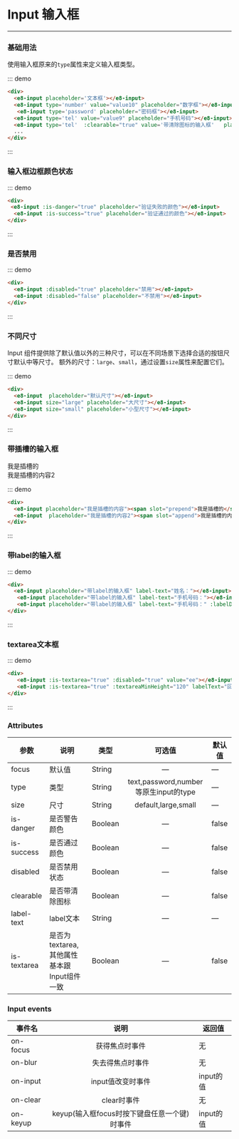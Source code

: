 # Input 输入框
----
### 基础用法
使用输入框原来的`type`属性来定义输入框类型。

<script>
  //验证例子组件的可用性
// import Input from '../../packages/input';  全局注册了这么没有必要单独再引入注册一次了
export default {
  data() {
    return {};
  },
  methods: {
    inputHnaderrr(e) {
      console.log("sddd", e.target.value)
    },
    onClearVlaue(e) {
       console.log("清除了")
    }
  },
  components: {
    // Input
  }
};
</script>

<div class="demo-block">
  <div>
    <e8-input placeholder='文本框' :clearable="true" @on-input="inputHnaderrr" ></e8-input>
  </div>
  <div class="m-10">
  <e8-row  type="flex" justify="space-between">
      <e8-col ><e8-input type='number' placeholder="数字框"></e8-input></e8-col>
      <e8-col ><e8-input type='password' placeholder="密码框"></e8-input></e8-col>
      <e8-input type='tel' placeholder="手机号码"></e8-input>
  </e8-row>
      
  </div>
   <div class="m-10">
      <e8-input type='tel'  :clearable="true" value='带清除图标的输入框' placeholder="带清除图标的输入框" @on-clear="onClearVlaue" ></e8-input>
      <e8-input type='tel'  :clearable="true" value='带清除图标的输入框' placeholder="带清除图标的输入框" @on-clear="onClearVlaue" ></e8-input>
  </div>
 
</div>

::: demo
```html
<div>
  <e8-input placeholder='文本框'></e8-input>
  <e8-input type='number' value="value10" placeholder="数字框"></e8-input>
   <e8-input type='password' placeholder="密码框"></e8-input>
  <e8-input type='tel' value="value9" placeholder="手机号码"></e8-input>
  <e8-input type='tel'  :clearable="true" value='带清除图标的输入框'   placeholder="带清除图标的输入框"></e8-input>
  ...
</div>
```
:::

### 输入框边框颜色状态
<div class="demo-block">
  <e8-input :is-danger="true" placeholder="验证失败的颜色"></e8-input>
   <div class="m-10">
    <e8-input :is-success="true" placeholder="验证通过的颜色"></e8-input>
  </div>
</div>

::: demo
```html
<div>
 <e8-input :is-danger="true" placeholder="验证失败的颜色"></e8-input>
  <e8-input :is-success="true" placeholder="验证通过的颜色"></e8-input>
</div>
```
:::

### 是否禁用
<div class="demo-block">
  <e8-input :disabled="true" placeholder="禁用"></e8-input>
   <div class="m-10">
    <e8-input :disabled="false" placeholder="不禁用"></e8-input>
  </div>
  
</div>

::: demo
```html
<div>
  <e8-input :disabled="true" placeholder="禁用"></e8-input>
  <e8-input :disabled="false" placeholder="不禁用"></e8-input>
</div>
```
:::

### 不同尺寸
Input 组件提供除了默认值以外的三种尺寸，可以在不同场景下选择合适的按钮尺寸默认中等尺寸。
额外的尺寸：```large```、```small```，通过设置```size```属性来配置它们。

<div class="demo-block">
   <div class="m-10"><e8-input  placeholder="默认尺寸"></e8-input></div>
   <div class="m-10"><e8-input size="large" placeholder="大尺寸"></e8-input></div>
   <div class="m-10"><e8-input size="small" placeholder="小型尺寸"></e8-input></div>
</div>

::: demo
```html
<div>
  <e8-input  placeholder="默认尺寸"></e8-input>
  <e8-input size="large" placeholder="大尺寸"></e8-input>
  <e8-input size="small" placeholder="小型尺寸"></e8-input>
</div>
```
:::

### 带插槽的输入框
<div class="demo-block">
  <e8-input placeholder="我是插槽的内容"><span slot="prepend">我是插槽的</span></e8-input>
   <div class="m-10">
    <e8-input  placeholder="我是插槽的内容2"><span slot="append">我是插槽的内容2</span></e8-input>
  </div>
</div>

::: demo
```html
<div>
  <e8-input placeholder="我是插槽的内容"><span slot="prepend">我是插槽的</span></e8-input>
  <e8-input  placeholder="我是插槽的内容2"><span slot="append">我是插槽的内容2</span></e8-input>
</div>
```
:::

### 带label的输入框
<div class="demo-block">
 <e8-input placeholder="带label的输入框" label-text="姓名：" ></e8-input>
   <div class="m-10">
   <e8-input placeholder="带label的输入框" label-text="手机号码："></e8-input>
  </div>
  <div class="m-10">
   <e8-input placeholder="label在输入框上面" label-text="手机号码：" :labelDirectionIsUp="true"></e8-input>
  </div>
</div>

::: demo
```html
<div>
  <e8-input placeholder="带label的输入框" label-text="姓名："></e8-input>
   <e8-input placeholder="带label的输入框" label-text="手机号码："></e8-input>
   <e8-input placeholder="带label的输入框" label-text="手机号码：" :labelDirectionIsUp="true"></e8-input>
</div>
```
:::

### textarea文本框
<div class="demo-block">
 <e8-input :is-textarea="true"  :textareaMinHeight="120" labelText="dd:" value="ee"></e8-input>
 <e8-input :is-textarea="true"  :textareaMinHeight="120" labelText="回复：" value="你好。。" :labelDirectionIsUp="true"></e8-input>
   
</div>

::: demo
```html
<div>
   <e8-input :is-textarea="true" :disabled="true" value="ee"></e8-input>
   <e8-input :is-textarea="true" :textareaMinHeight="120" labelText="回复：" value="你好。。" :labelDirectionIsUp="true"></e8-input>
</div>
```
:::

### Attributes

| 参数      | 说明    | 类型      |可选值       | 默认值   |
|---------- |-------- |---------- |:----------:|-------- |
| focus  |默认值 | String   |  —  |  —  |
| type     | 类型   | String    |   text,password,number等原生input的type |     —    |
| size     | 尺寸   | String  |   default,large,small            |    —     |
| is-danger     | 是否警告颜色   | Boolean    | — | false   |
| is-success     | 是否通过颜色   | Boolean    | — | false   |
| disabled  | 是否禁用状态    | Boolean   | —   | false   |
| clearable  |是否带清除图标 | Boolean   |  —  |  false  |
| label-text  |label文本 | String   |  —  |  —   |
| is-textarea  |是否为textarea,其他属性基本跟Input组件一致 | Boolean   |  —  |  false   |



### Input events


| 事件名      | 说明    | 返回值      |
|---------- |:--------:|---------- |
| on-focus  |获得焦点时事件 | 无   | 
| on-blur  |失去得焦点时事件 | 无   | 
| on-input  |input值改变时事件 | input的值   | 
| on-clear  |clear时事件 | 无   | 
| on-keyup  |keyup(输入框focus时按下键盘任意一个键)时事件 | input的值   | 
